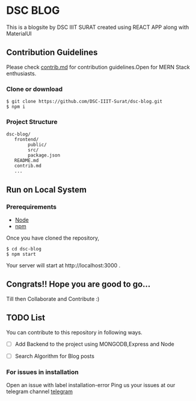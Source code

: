 # DSC BLOG
This is a blogsite by DSC IIIT SURAT created using REACT APP along with MaterialUI

## Contribution Guidelines
Please check [contrib.md](https://github.com/DSC-IIIT-Surat/dsc-blog/blob/main/contribute.md) for contribution guidelines.Open for MERN Stack enthusiasts.

### Clone or download
```terminal
$ git clone https://github.com/DSC-IIIT-Surat/dsc-blog.git
$ npm i
```
### Project Structure
```terminal
dsc-blog/
   frontend/
        public/
        src/
        package.json
   README.md
   contrib.md
   ...
```

## Run on Local System
### Prerequirements
- [Node](https://nodejs.org/en/download/)
- [npm](https://nodejs.org/en/download/package-manager/)

Once you have cloned the repository,
```terminal
$ cd dsc-blog
$ npm start
```

Your server will start at  http://localhost:3000 .

## Congrats!! Hope you are good to go...
Till then Collaborate and Contribute :)

## TODO List
You can contribute to this repository in following ways.
- [ ] Add Backend to the project using MONGODB,Express and Node
- [ ] Search Algorithm for Blog posts


 ### For issues in installation 
 Open an issue with label installation-error 
 Ping us your issues at our telegram channel [telegram](https://t.me/DscIIITSurat)
